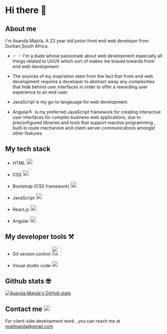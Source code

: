
# Hi there 👋

## About me

 I'm Asanda Majola..A 23 year old junior front end web developer from Durban,South Africa.
 
- ☞ ☞ I'm a dude whose passionate about web development especially all things related to UI/UX which sort of makes me biased towards front-end web development.

- The sources of my inspiration stem from the fact that front-end web development requires a developer to abstract away any complexities that hide behind user interfaces in order to offer a rewarding user experience to an end-user.

- JavaScript is my go-to langauage for web development.

- Angular<img width=15 alt="Angular logo" src="https://user-images.githubusercontent.com/89397749/235459990-86171797-1549-43a4-b9b4-ce3e60480358.png">  is my preferred JavaScript framework for creating interactive user interfaces for complex business web applications, due to preconfigured libraries and tools that support 
reactive programming , built-in route mechanism and client-server communications amongst other features.

## My tech stack

* HTML <img width=20 alt="html logo" src="https://user-images.githubusercontent.com/89397749/185697155-1cccbff7-e619-420d-babb-ab3e56416743.svg">

* CSS <img width=20 alt="css logo" src="https://user-images.githubusercontent.com/89397749/185697319-816f0c5f-fcdb-411a-8be4-627640e97f7a.svg">

* Bootstrap (CSS framework) <img width=20 alt="bootstrap logo" src="https://user-images.githubusercontent.com/89397749/186191188-6453c852-d50a-4c8a-af0a-ae295057c65b.svg">

* JavaScript <img width=20 alt="JavaScript logo" src="https://user-images.githubusercontent.com/89397749/185697218-f1a8c0cf-a9b3-4ab8-9488-ccb51e49468a.svg">

* React.js  <img width=20 alt="React logo" src="https://user-images.githubusercontent.com/89397749/174078402-8b0cc0bf-87e9-485a-a988-c2c97b7450fb.png">

* Angular <img width=20 alt="Angular logo" src="https://user-images.githubusercontent.com/89397749/235459990-86171797-1549-43a4-b9b4-ce3e60480358.png">


## My developer tools ⚒️

- Git version control <img width=30 alt="Git logo" src="https://user-images.githubusercontent.com/89397749/185702457-f93431e0-8a68-4f73-8d18-b4f14ada635b.svg">

- Visual studio code <img width=20 alt="Visual studio code logo" src="https://user-images.githubusercontent.com/89397749/185702727-b607ac76-72c7-467f-9b1e-e969a17904d6.svg">

## Github stats 🤓

[![Asanda Majola's GitHub stats](https://github-readme-stats.vercel.app/api?username=asandahdevs&show_icons=true&theme=radical)](https://github.com/asandahdevs/github-readme-stats)

## Contact me <img src="https://user-images.githubusercontent.com/89397749/189481941-d6aab299-0bab-4f5d-b9ae-22377dc0206c.png" width="20" height="auto" alt="Gmail logo"/>

For client-side development work , you can reach me at noelmajola@gmail.com 

<!--
**AsandaTheCurious/AsandaTheCurious** is a ✨ _special_ ✨ repository because its `README.md` (this file) appears on your GitHub profile.


